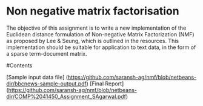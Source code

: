 # Non negative matrix factorisation
The objective of this assignment is to write a new implementation of the Euclidean distance formulation of Non-negative Matrix Factorization (NMF) as proposed by Lee & Seung, which is outlined in the resources. This implementation should be suitable for application to text data, in the form of a sparse term-document matrix.

#Contents

[Sample input data file] (https://github.com/saransh-ag/nmf/blob/netbeans-dir/bbcnews-sample-output.pdf)
[Final Report] (https://github.com/saransh-ag/nmf/blob/netbeans-dir/COMP%2041450_Assignment_SAgarwal.pdf)
